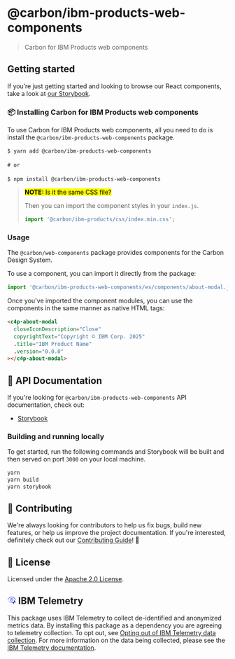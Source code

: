 # @carbon/ibm-products-web-components

> Carbon for IBM Products web components

## Getting started

If you’re just getting started and looking to browse our React components, take
a look at
[our Storybook](https://ibm-products-web-components.carbondesignsystem.com/).

### 📦 Installing Carbon for IBM Products web components

To use Carbon for IBM Products web components, all you need to do is install the
`@carbon/ibm-products-web-components` package.

```shell
$ yarn add @carbon/ibm-products-web-components

# or

$ npm install @carbon/ibm-products-web-components
```

> <mark>**NOTE:** Is it the same CSS file?</mark>
>
> Then you can import the component styles in your `index.js`.
>
> ```js
> import '@carbon/ibm-products/css/index.min.css';
> ```

### Usage

The `@carbon/web-components` package provides components for the Carbon Design
System.

To use a component, you can import it directly from the package:

```javascript
import '@carbon/ibm-products-web-components/es/components/about-modal.js';
```

Once you've imported the component modules, you can use the components in the
same manner as native HTML tags:

```html
<c4p-about-modal
  closeIconDescription="Close"
  copyrightText="Copyright © IBM Corp. 2025"
  .title="IBM Product Name"
  .version="0.0.0"
></c4p-about-modal>
```

## 📖 API Documentation

If you're looking for `@carbon/ibm-products-web-components` API documentation,
check out:

- [Storybook](https://ibm-products-web-components.carbondesignsystem.com/)

### Building and running locally

To get started, run the following commands and Storybook will be built and then
served on port `3000` on your local machine.

```shell
yarn
yarn build
yarn storybook
```

## 🙌 Contributing

We're always looking for contributors to help us fix bugs, build new features,
or help us improve the project documentation. If you're interested, definitely
check out our
[Contributing Guide](https://github.com/carbon-design-system/ibm-products/blob/main/.github/CONTRIBUTING.md)!
👀

## 📝 License

Licensed under the [Apache 2.0 License](/LICENSE).

## <picture><source height="20" width="20" media="(prefers-color-scheme: dark)" srcset="https://raw.githubusercontent.com/ibm-telemetry/telemetry-js/main/docs/images/ibm-telemetry-dark.svg"><source height="20" width="20" media="(prefers-color-scheme: light)" srcset="https://raw.githubusercontent.com/ibm-telemetry/telemetry-js/main/docs/images/ibm-telemetry-light.svg"><img height="20" width="20" alt="IBM Telemetry" src="https://raw.githubusercontent.com/ibm-telemetry/telemetry-js/main/docs/images/ibm-telemetry-light.svg"></picture> IBM Telemetry

This package uses IBM Telemetry to collect de-identified and anonymized metrics
data. By installing this package as a dependency you are agreeing to telemetry
collection. To opt out, see
[Opting out of IBM Telemetry data collection](https://github.com/ibm-telemetry/telemetry-js/tree/main#opting-out-of-ibm-telemetry-data-collection).
For more information on the data being collected, please see the
[IBM Telemetry documentation](https://github.com/ibm-telemetry/telemetry-js/tree/main#ibm-telemetry-collection-basics).
